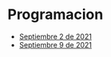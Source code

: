 # Programacion

- [Septiembre 2 de 2021](septiembre_2_2021/readme.md)
- [Septiembre 9 de 2021](septiembre_9_2021/readme.md)